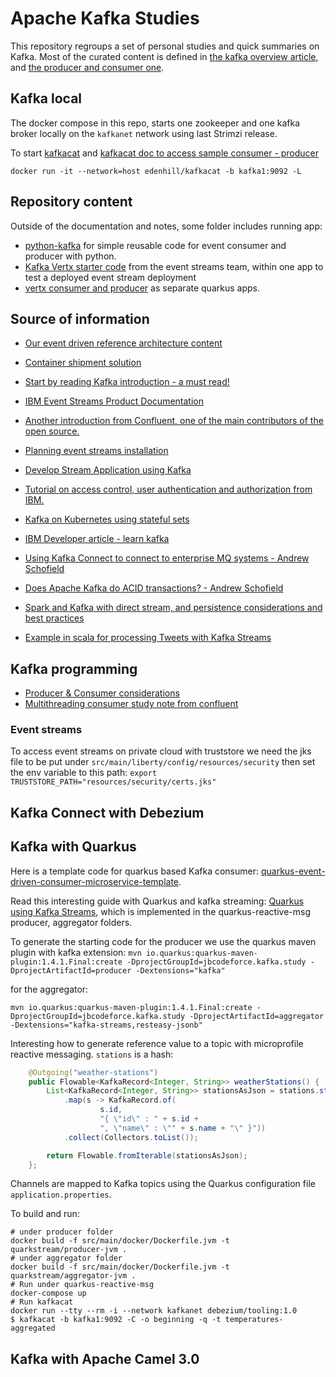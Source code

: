 # Apache Kafka Studies

This repository regroups a set of personal studies and quick summaries on Kafka. Most of the curated content is  defined in [the kafka overview article](https://ibm-cloud-architecture.github.io/refarch-eda/technology/kafka-overview/), and [the producer and consumer one](https://ibm-cloud-architecture.github.io/refarch-eda/technology/kafka-producers-consumers/). 


## Kafka local

The docker compose in this repo, starts one zookeeper and one kafka broker locally on the `kafkanet` network using last Strimzi release.

To start [kafkacat](https://hub.docker.com/r/edenhill/kafkacat) and [kafkacat doc to access sample consumer - producer](https://github.com/edenhill/kafkacat#examples)

```shell
docker run -it --network=host edenhill/kafkacat -b kafka1:9092 -L

```

## Repository content

Outside of the documentation and notes, some folder includes running app:

* [python-kafka](https://github.com/jbcodeforce/kafka-studies/tree/master/python-kafka) for simple reusable code for event consumer and producer with python.
* [Kafka Vertx starter code](https://github.com/jbcodeforce/kafka-studies/tree/master/kafka-java-vertx-starter-1.0.0) from the event streams team, within one app to test a deployed event stream deployment
* [vertx consumer and producer](https://github.com/jbcodeforce/kafka-studies/tree/master/vertx-kafka) as separate quarkus apps.


## Source of information

* [Our event driven reference architecture content](https://ibm-cloud-architecture.github.io/refarch-eda/)
* [Container shipment solution](https://ibm-cloud-architecture.github.io/refarch-kc/)
* [Start by reading Kafka introduction - a must read!](https://Kafka.apache.org/intro/)
* [IBM Event Streams Product Documentation](https://ibm.github.io/event-streams)

* [Another introduction from Confluent, one of the main contributors of the open source.](http://www.confluent.io/blog/introducing-Kafka-streams-stream-processing-made-simple)

* [Planning event streams installation](https://ibm.github.io/event-streams/installing/planning/)
* [Develop Stream Application using Kafka](https://Kafka.apache.org/15/documentation/streams/)
* [Tutorial on access control, user authentication and authorization from IBM.](https://developer.ibm.com/tutorials/kafka-authn-authz/)
* [Kafka on Kubernetes using stateful sets](https://github.com/kubernetes/contrib/tree/master/statefulsets/Kafka)
* [IBM Developer article - learn kafka](https://developer.ibm.com/messaging/event-streams/docs/learn-about-Kafka/)
* [Using Kafka Connect to connect to enterprise MQ systems - Andrew Schofield](https://medium.com/@andrew_schofield/using-kafka-connect-to-connect-to-enterprise-mq-systems-5674d53fe55e)
* [Does Apache Kafka do ACID transactions? - Andrew Schofield](https://medium.com/@andrew_schofield/does-apache-kafka-do-acid-transactions-647b207f3d0e)
* [Spark and Kafka with direct stream, and persistence considerations and best practices](http://aseigneurin.github.io/2016/05/07/spark-Kafka-achieving-zero-data-loss.html)
* [Example in scala for processing Tweets with Kafka Streams](https://www.madewithtea.com/processing-tweets-with-Kafka-streams.html)

## Kafka programming

* [Producer & Consumer considerations](https://ibm-cloud-architecture.github.io/refarch-eda/technology/kafka-producers-consumers/)
* [Multithreading consumer study note from confluent]()

### Event streams

To access event streams on private cloud with truststore we need the jks file to be put under `src/main/liberty/config/resources/security` then set the env variable to this path: `export TRUSTSTORE_PATH="resources/security/certs.jks"`

## Kafka Connect with Debezium

## Kafka with Quarkus

Here is a template code for quarkus based Kafka consumer: [quarkus-event-driven-consumer-microservice-template](https://github.com/jbcodeforce/quarkus-event-driven-consumer-microservice-template).

Read this interesting guide with Quarkus and kafka streaming: [Quarkus using Kafka Streams](https://quarkus.io/guides/kafka-streams), which is implemented in the quarkus-reactive-msg producer, aggregator folders.

To generate the starting code for the producer we use the quarkus maven plugin with kafka extension:
`mvn io.quarkus:quarkus-maven-plugin:1.4.1.Final:create -DprojectGroupId=jbcodeforce.kafka.study -DprojectArtifactId=producer -Dextensions="kafka"`

for the aggregator:

`mvn io.quarkus:quarkus-maven-plugin:1.4.1.Final:create -DprojectGroupId=jbcodeforce.kafka.study -DprojectArtifactId=aggregator -Dextensions="kafka-streams,resteasy-jsonb"`

Interesting how to generate reference value to a topic with microprofile reactive messaging. `stations` is a hash:

```java
    @Outgoing("weather-stations")                               
    public Flowable<KafkaRecord<Integer, String>> weatherStations() {
        List<KafkaRecord<Integer, String>> stationsAsJson = stations.stream()
            .map(s -> KafkaRecord.of(
                    s.id,
                    "{ \"id\" : " + s.id +
                    ", \"name\" : \"" + s.name + "\" }"))
            .collect(Collectors.toList());

        return Flowable.fromIterable(stationsAsJson);
    };
```

Channels are mapped to Kafka topics using the Quarkus configuration file `application.properties`.

To build and run:

```shell
# under producer folder
docker build -f src/main/docker/Dockerfile.jvm -t quarkstream/producer-jvm .
# under aggregator folder
docker build -f src/main/docker/Dockerfile.jvm -t quarkstream/aggregator-jvm .
# Run under quarkus-reactive-msg
docker-compose up
# Run kafkacat
docker run --tty --rm -i --network kafkanet debezium/tooling:1.0
$ kafkacat -b kafka1:9092 -C -o beginning -q -t temperatures-aggregated
```

## Kafka with Apache Camel 3.0